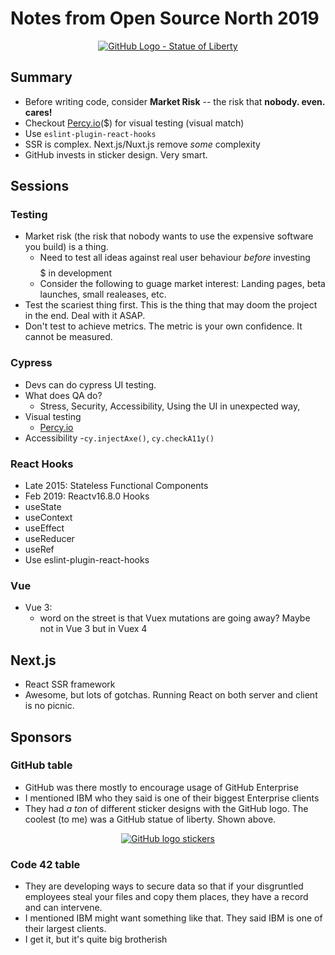 # Notes from Open Source North 2019

<p align="center">
    <a href="https://daviddangerfield.smugmug.com/Things/i-4jz3VXJ/A">
        <img
            alt="GitHub Logo - Statue of Liberty"
            src="https://photos.smugmug.com/Things/i-4jz3VXJ/2/373d181d/S/IMG_20190523_092253-S.jpg">
    </a>
</p>

## Summary
- Before writing code, consider **Market Risk** -- the risk that **nobody. even. cares!**
- Checkout [Percy.io](https://percy.io)($) for visual testing (visual match)
- Use `eslint-plugin-react-hooks`
- SSR is complex. Next.js/Nuxt.js remove _some_ complexity
- GitHub invests in sticker design. Very smart.

## Sessions
### Testing
- Market risk (the risk that nobody wants to use the expensive software you build) is a thing.
  - Need to test all ideas against real user behaviour _before_ investing $$$$$ in development
  - Consider the following to guage market interest: Landing pages, beta launches, small realeases, etc.
- Test the scariest thing first. This is the thing that may doom the project in the end. Deal with it ASAP.
- Don't test to achieve metrics. The metric is your own confidence. It cannot be measured.

### Cypress
- Devs can do cypress UI testing.
- What does QA do?
  - Stress, Security, Accessibility, Using the UI in unexpected way,
- Visual testing
  - [Percy.io](https://percy.io)
- Accessibility
  -`cy.injectAxe()`, `cy.checkA11y()`

### React Hooks
- Late 2015: Stateless Functional Components
- Feb 2019: Reactv16.8.0 Hooks
- useState
- useContext
- useEffect
- useReducer
- useRef
- Use eslint-plugin-react-hooks

### Vue
- Vue 3:
  - word on the street is that Vuex mutations are going away? Maybe not in Vue 3 but in Vuex 4

## Next.js
- React SSR framework
- Awesome, but lots of gotchas. Running React on both server and client is no picnic.

## Sponsors
### GitHub table
- GitHub was there mostly to encourage usage of GitHub Enterprise
- I mentioned IBM who they said is one of their biggest Enterprise clients
- They had *a ton* of different sticker designs with the GitHub logo. The coolest (to me)
was a GitHub statue of liberty. Shown above.

<p align="center">
    <a href="https://daviddangerfield.smugmug.com/Things/i-XJ5XM4P/A">
        <img
            alt="GitHub logo stickers"
            src="https://photos.smugmug.com/Things/i-XJ5XM4P/0/42a5a842/S/IMG_20190522_150421~2-S.jpg">
    </a>
</p>

### Code 42 table
- They are developing ways to secure data so that if your disgruntled employees
steal your files and copy them places, they have a record and can intervene.
- I mentioned IBM might want something like that. They said IBM is one of their
largest clients.
- I get it, but it's quite big brotherish
